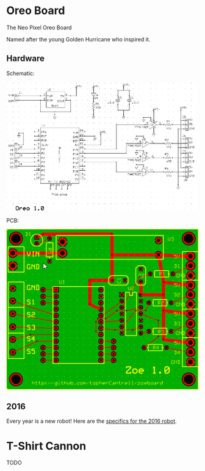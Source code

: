 # Oreo Board

The Neo Pixel Oreo Board

Named after the young Golden Hurricane who inspired it.

## Hardware

Schematic:

![](art/OreoSCH.jpg)

PCB:

![](art/OreoPCB.jpg)

## 2016

Every year is a new robot! Here are the [specifics for the 2016 robot](https://github.com/topherCantrell/oreoboard/tree/master/2016).

# T-Shirt Cannon

TODO
